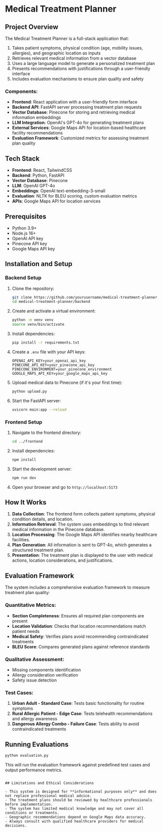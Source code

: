 # Medical Treatment Planner

## Project Overview

The Medical Treatment Planner is a full-stack application that:

1. Takes patient symptoms, physical condition (age, mobility issues, allergies), and geographic location as inputs
2. Retrieves relevant medical information from a vector database
3. Uses a large language model to generate a personalized treatment plan
4. Presents recommendations with justifications through a user-friendly interface
5. Includes evaluation mechanisms to ensure plan quality and safety


### Components:

- **Frontend**: React application with a user-friendly form interface
- **Backend API**: FastAPI server processing treatment plan requests
- **Vector Database**: Pinecone for storing and retrieving medical information embeddings
- **LLM Integration**: OpenAI's GPT-4o for generating treatment plans
- **External Services**: Google Maps API for location-based healthcare facility recommendations
- **Evaluation Framework**: Customized metrics for assessing treatment plan quality

## Tech Stack

- **Frontend**: React, TailwindCSS
- **Backend**: Python, FastAPI
- **Vector Database**: Pinecone
- **LLM**: OpenAI GPT-4o
- **Embeddings**: OpenAI text-embedding-3-small
- **Evaluation**: NLTK for BLEU scoring, custom evaluation metrics
- **APIs**: Google Maps API for location services

## Prerequisites

- Python 3.9+
- Node.js 16+
- OpenAI API key
- Pinecone API key
- Google Maps API key

## Installation and Setup

### Backend Setup

1. Clone the repository:
   ```bash
   git clone https://github.com/yourusername/medical-treatment-planner.git
   cd medical-treatment-planner/backend
   ```

2. Create and activate a virtual environment:
   ```bash
   python -m venv venv
   source venv/bin/activate  
   ```

3. Install dependencies:
   ```bash
   pip install -r requirements.txt
   ```

4. Create a `.env` file with your API keys:
   ```
   OPENAI_API_KEY=your_openai_api_key
   PINECONE_API_KEY=your_pinecone_api_key
   PINECONE_ENVIRONMENT=your_pinecone_environment
   GOOGLE_MAPS_API_KEY=your_google_maps_api_key
   ```

5. Upload medical data to Pinecone (if it's your first time):
   ```bash
   python upload.py
   ```

6. Start the FastAPI server:
   ```bash
   uvicorn main:app --reload
   ```

### Frontend Setup

1. Navigate to the frontend directory:
   ```bash
   cd ../frontend
   ```

2. Install dependencies:
   ```bash
   npm install
   ```

3. Start the development server:
   ```bash
   npm run dev
   ```

4. Open your browser and go to `http://localhost:5173`

## How It Works

1. **Data Collection**: The frontend form collects patient symptoms, physical condition details, and location.
2. **Information Retrieval**: The system uses embeddings to find relevant medical information in the Pinecone database.
3. **Location Processing**: The Google Maps API identifies nearby healthcare facilities.
4. **Plan Generation**: All information is sent to GPT-4o, which generates a structured treatment plan.
5. **Presentation**: The treatment plan is displayed to the user with medical actions, location considerations, and justifications.

##  Evaluation Framework

The system includes a comprehensive evaluation framework to measure treatment plan quality:

### Quantitative Metrics:
- **Section Completeness**: Ensures all required plan components are present
- **Location Validation**: Checks that location recommendations match patient needs
- **Medical Safety**: Verifies plans avoid recommending contraindicated treatments
- **BLEU Score**: Compares generated plans against reference standards

### Qualitative Assessment:
- Missing components identification
- Allergy consideration verification
- Safety issue detection

### Test Cases:
1. **Urban Adult - Standard Case**: Tests basic functionality for routine symptoms
2. **Rural Allergic Patient - Edge Case**: Tests telehealth recommendations and allergy awareness
3. **Dangerous Allergy Combo - Failure Case**: Tests ability to avoid contraindicated treatments

## Running Evaluations

```bash
python evaluation.py
```

This will run the evaluation framework against predefined test cases and output performance metrics.


```

## Limitations and Ethical Considerations

- This system is designed for **informational purposes only** and does not replace professional medical advice.
- The treatment plans should be reviewed by healthcare professionals before implementation.
- The system has limited medical knowledge and may not cover all conditions or treatments.
- Geographic recommendations depend on Google Maps data accuracy.
- Always consult with qualified healthcare providers for medical decisions.

